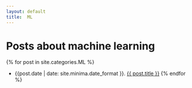 ```yaml
---
layout: default
title:  ML
---
```


# Posts about machine learning

{% for post in site.categories.ML %}
 - {{post.date | date: site.minima.date_format }}. [{{ post.title }}]({{post.url}})
{% endfor %}
